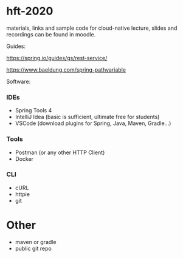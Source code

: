 # hft-2020
materials, links and sample code for cloud-native lecture, slides and recordings can be found in moodle.

Guides:

https://spring.io/guides/gs/rest-service/

https://www.baeldung.com/spring-pathvariable

Software:

### IDEs

- Spring Tools 4
- IntelliJ Idea (basic is sufficient, ultimate free for students)
- VSCode (download plugins for Spring, Java, Maven, Gradle...)

### Tools

- Postman (or any other HTTP Client)
- Docker

### CLI

- cURL
- httpie
- git

# Other

- maven or gradle
- public git repo

